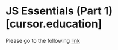# JS Essentials (Part 1)[cursor.education]

Please go to the following [link](https://helengladun.github.io/cursor/js-essentials/) 
